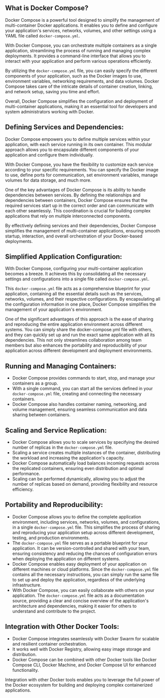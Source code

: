 [//]: # (Introduction to Docker Compose)

## What is Docker Compose?
Docker Compose is a powerful tool designed to simplify the management of multi-container Docker applications. It enables you to define and configure your application's services, networks, volumes, and other settings using a YAML file called `docker-compose.yml`.

With Docker Compose, you can orchestrate multiple containers as a single application, streamlining the process of running and managing complex deployments. It provides a command-line interface that allows you to interact with your application and perform various operations efficiently.

By utilizing the `docker-compose.yml` file, you can easily specify the different components of your application, such as the Docker images to use, environment variables, networking requirements, and data volumes. Docker Compose takes care of the intricate details of container creation, linking, and network setup, saving you time and effort.

Overall, Docker Compose simplifies the configuration and deployment of multi-container applications, making it an essential tool for developers and system administrators working with Docker. 


## Defining Services and Dependencies:
Docker Compose empowers you to define multiple services within your application, with each service running in its own container. This modular approach allows you to encapsulate different components of your application and configure them individually.

With Docker Compose, you have the flexibility to customize each service according to your specific requirements. You can specify the Docker image to use, define ports for communication, set environment variables, manage volumes for data storage, and much more.

One of the key advantages of Docker Compose is its ability to handle dependencies between services. By defining the relationships and dependencies between containers, Docker Compose ensures that the required services start up in the correct order and can communicate with each other seamlessly. This coordination is crucial for building complex applications that rely on multiple interconnected components.

By effectively defining services and their dependencies, Docker Compose simplifies the management of multi-container applications, ensuring smooth startup, interaction, and overall orchestration of your Docker-based deployments.


## Simplified Application Configuration:
With Docker Compose, configuring your multi-container application becomes a breeze. It achieves this by consolidating all the necessary settings and configurations into a single file called `docker-compose.yml`.

This `docker-compose.yml` file acts as a comprehensive blueprint for your application, containing all the essential details such as the services, networks, volumes, and their respective configurations. By encapsulating all the configuration information in one place, Docker Compose simplifies the management of your application's environment.

One of the significant advantages of this approach is the ease of sharing and reproducing the entire application environment across different systems. You can simply share the docker-compose.yml file with others, and they can quickly set up and run the exact same application with all its dependencies. This not only streamlines collaboration among team members but also enhances the portability and reproducibility of your application across different development and deployment environments.


## Running and Managing Containers:
- Docker Compose provides commands to start, stop, and manage your containers as a group.
- With a single command, you can start all the services defined in your `docker-compose.yml` file, creating and connecting the necessary containers.
- Docker Compose also handles container naming, networking, and volume management, ensuring seamless communication and data sharing between containers.


## Scaling and Service Replication:
- Docker Compose allows you to scale services by specifying the desired number of replicas in the `docker-compose.yml` file.
- Scaling a service creates multiple instances of the container, distributing the workload and increasing the application's capacity.
- Docker Compose automatically load balances incoming requests across the replicated containers, ensuring even distribution and optimal performance.
- Scaling can be performed dynamically, allowing you to adjust the number of replicas based on demand, providing flexibility and resource efficiency.


## Portability and Reproducibility:
- Docker Compose allows you to define the complete application environment, including services, networks, volumes, and configurations, in a single `docker-compose.yml` file. This simplifies the process of sharing and reproducing your application setup across different development, testing, and production environments.
- The `docker-compose.yml` file serves as a portable blueprint for your application. It can be version-controlled and shared with your team, ensuring consistency and reducing the chances of configuration errors when deploying the application on different systems.
- Docker Compose enables easy deployment of your application on different machines or cloud platforms. Since the `docker-compose.yml` file contains all the necessary instructions, you can simply run the same file to set up and deploy the application, regardless of the underlying infrastructure.
- With Docker Compose, you can easily collaborate with others on your application. The `docker-compose.yml` file acts as a documentation source, providing a clear and concise overview of the application's architecture and dependencies, making it easier for others to understand and contribute to the project.


## Integration with Other Docker Tools:
- Docker Compose integrates seamlessly with Docker Swarm for scalable and resilient container orchestration.
- It works well with Docker Registry, allowing easy image storage and distribution.
- Docker Compose can be combined with other Docker tools like Docker Compose CLI, Docker Machine, and Docker Compose UI for enhanced functionality.

Integration with other Docker tools enables you to leverage the full power of the Docker ecosystem for building and deploying complex containerized applications.